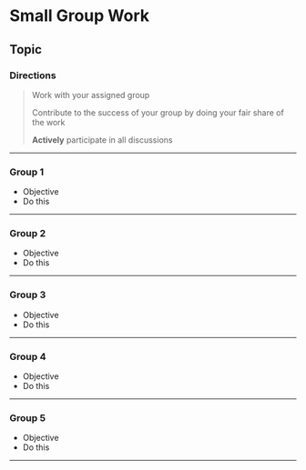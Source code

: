 # Small Group Work
## Topic

### Directions
> Work with your assigned group
>
> Contribute to the success of your group by doing your fair share of the work
>
> **Actively** participate in all discussions
> 

---

### Group 1
- Objective
- Do this

---

### Group 2
- Objective
- Do this

---

### Group 3
- Objective
- Do this

---

### Group 4
- Objective
- Do this

---

### Group 5
- Objective
- Do this

---
